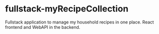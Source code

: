 # fullstack-myRecipeCollection
Fullstack application to manage my household recipes in one place. React frontend and WebAPI in the backend. 
